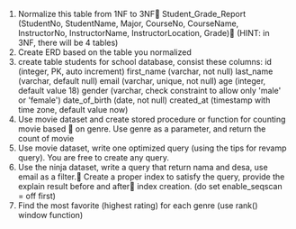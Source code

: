 1. Normalize this table from 1NF to 3NF Student_Grade_Report 
(StudentNo, StudentName, Major, CourseNo, CourseName, InstructorNo, InstructorName, InstructorLocation, Grade)
(HINT: in 3NF, there will be 4 tables)
2. Create ERD based on the table you normalized 
3. create table students for school database, consist these columns:
id (integer, PK, auto increment)
first_name (varchar, not null)
last_name (varchar, default null)
email (varchar, unique, not null)
age (integer, default value 18)
gender (varchar, check constraint to allow only 'male' or 'female')
date_of_birth (date, not null)
created_at (timestamp with time zone, default value now)
4. Use movie dataset and create stored procedure or function for counting movie based  on genre. Use genre as a parameter, and return the count of movie
5. Use movie dataset, write one optimized query (using the tips for revamp query). You are free to create any query.
6. Use the ninja dataset, write a query that return nama and desa, use email as a filter. Create a proper index to satisfy the query, provide the explain result before and after index creation. (do set enable_seqscan = off first)
7. Find the most favorite (highest rating) for each genre (use rank() window function)





